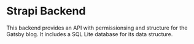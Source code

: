 # Strapi Backend

This backend provides an API with permissionsing and structure for the Gatsby blog. It includes a SQL Lite database for its data structure.
